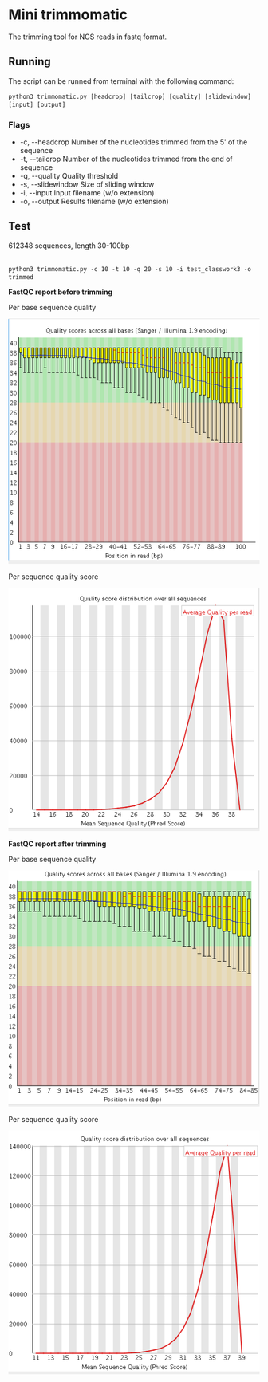 # Mini trimmomatic

The trimming tool for NGS reads in fastq format.

## Running 

The script can be runned from terminal with the following command:
```
python3 trimmomatic.py [headcrop] [tailcrop] [quality] [slidewindow] [input] [output]

```
### Flags

* -c, --headcrop Number of the nucleotides trimmed from the 5' of the sequence
* -t, --tailcrop Number of the nucleotides trimmed from the end of sequence
* -q, --quality Quality threshold
* -s, --slidewindow Size of sliding window
* -i, --input Input filename (w/o extension)
* -o, --output Results filename (w/o extension)

## Test

612348 sequences, length 30-100bp

```

python3 trimmomatic.py -c 10 -t 10 -q 20 -s 10 -i test_classwork3 -o trimmed

```

**FastQC report before trimming**

Per base sequence quality


![before1](https://github.com/PazhenkovaEA/bio_python/blob/master/trimmomatic/fastqc/before1.png)

Per sequence quality score

![before2](https://github.com/PazhenkovaEA/bio_python/blob/master/trimmomatic/fastqc/before2.png)

**FastQC report after trimming**

Per base sequence quality

![after](https://github.com/PazhenkovaEA/bio_python/blob/master/trimmomatic/fastqc/after1.png)

Per sequence quality score

![after1](https://github.com/PazhenkovaEA/bio_python/blob/master/trimmomatic/fastqc/after.png)



